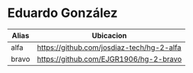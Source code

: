 # Eduardo González

|Alias | Ubicacion |
|----------|---------|
| alfa      | https://github.com/josdiaz-tech/hg-2-alfa |
| bravo     | https://github.com/EJGR1906/hg-2-bravo |